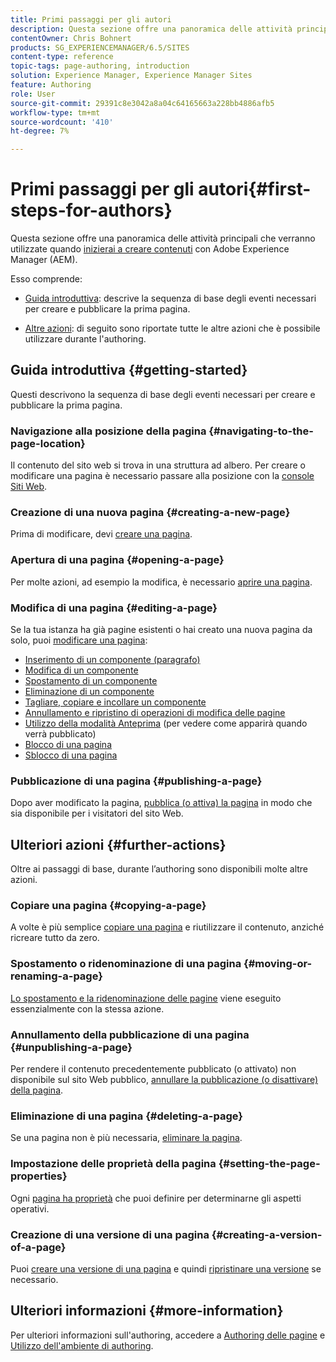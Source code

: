 ```yaml
---
title: Primi passaggi per gli autori
description: Questa sezione offre una panoramica delle attività principali utilizzate durante l’authoring di contenuti con Adobe Experience Manager (AEM).
contentOwner: Chris Bohnert
products: SG_EXPERIENCEMANAGER/6.5/SITES
content-type: reference
topic-tags: page-authoring, introduction
solution: Experience Manager, Experience Manager Sites
feature: Authoring
role: User
source-git-commit: 29391c8e3042a8a04c64165663a228bb4886afb5
workflow-type: tm+mt
source-wordcount: '410'
ht-degree: 7%

---
```


# Primi passaggi per gli autori{#first-steps-for-authors}

Questa sezione offre una panoramica delle attività principali che verranno utilizzate quando [inizierai a creare contenuti](/help/sites-authoring/author.md#concept-of-authoring-and-publishing) con Adobe Experience Manager (AEM).

Esso comprende:

* [Guida introduttiva](#getting-started): descrive la sequenza di base degli eventi necessari per creare e pubblicare la prima pagina.

* [Altre azioni](#further-actions): di seguito sono riportate tutte le altre azioni che è possibile utilizzare durante l&#39;authoring.

## Guida introduttiva {#getting-started}

Questi descrivono la sequenza di base degli eventi necessari per creare e pubblicare la prima pagina.

### Navigazione alla posizione della pagina {#navigating-to-the-page-location}

Il contenuto del sito web si trova in una struttura ad albero. Per creare o modificare una pagina è necessario passare alla posizione con la [console Siti Web](/help/sites-classic-ui-authoring/author-env-basic-handling.md#navigating-with-the-websites-console).

### Creazione di una nuova pagina {#creating-a-new-page}

Prima di modificare, devi [creare una pagina](/help/sites-classic-ui-authoring/classic-page-author-manage-pages.md#creating-a-new-page).

### Apertura di una pagina {#opening-a-page}

Per molte azioni, ad esempio la modifica, è necessario [aprire una pagina](/help/sites-classic-ui-authoring/classic-page-author-manage-pages.md#opening-a-page-for-editing).

### Modifica di una pagina {#editing-a-page}

Se la tua istanza ha già pagine esistenti o hai creato una nuova pagina da solo, puoi [modificare una pagina](/help/sites-classic-ui-authoring/classic-page-author-edit-content.md):

* [Inserimento di un componente (paragrafo)](/help/sites-classic-ui-authoring/classic-page-author-edit-content.md#inserting-a-component)
* [Modifica di un componente](/help/sites-classic-ui-authoring/classic-page-author-edit-content.md#editing-a-component-content-and-properties)
* [Spostamento di un componente](/help/sites-classic-ui-authoring/classic-page-author-edit-content.md#moving-a-component)
* [Eliminazione di un componente](/help/sites-classic-ui-authoring/classic-page-author-edit-content.md#deleting-a-component)
* [Tagliare, copiare e incollare un componente](/help/sites-classic-ui-authoring/classic-page-author-edit-content.md#cut-copy-paste-a-component)
* [Annullamento e ripristino di operazioni di modifica delle pagine](/help/sites-classic-ui-authoring/classic-page-author-edit-content.md#undoing-and-redoing-page-edits)
* [Utilizzo della modalità Anteprima](/help/sites-classic-ui-authoring/classic-page-author-edit-content.md#previewing-pages) (per vedere come apparirà quando verrà pubblicato)
* [Blocco di una pagina  ](/help/sites-classic-ui-authoring/classic-page-author-edit-content.md#locking-a-page)
* [Sblocco di una pagina](/help/sites-classic-ui-authoring/classic-page-author-edit-content.md#unlocking-a-page)

### Pubblicazione di una pagina {#publishing-a-page}

Dopo aver modificato la pagina, [pubblica (o attiva) la pagina](/help/sites-classic-ui-authoring/classic-page-author-publish-pages.md#main-pars-title-10) in modo che sia disponibile per i visitatori del sito Web.

## Ulteriori azioni {#further-actions}

Oltre ai passaggi di base, durante l’authoring sono disponibili molte altre azioni.

### Copiare una pagina {#copying-a-page}

A volte è più semplice [copiare una pagina](/help/sites-classic-ui-authoring/classic-page-author-manage-pages.md#copying-and-pasting-a-page) e riutilizzare il contenuto, anziché ricreare tutto da zero.

### Spostamento o ridenominazione di una pagina {#moving-or-renaming-a-page}

[Lo spostamento e la ridenominazione delle pagine](/help/sites-classic-ui-authoring/classic-page-author-manage-pages.md#moving-or-renaming-page) viene eseguito essenzialmente con la stessa azione.

### Annullamento della pubblicazione di una pagina {#unpublishing-a-page}

Per rendere il contenuto precedentemente pubblicato (o attivato) non disponibile sul sito Web pubblico, [annullare la pubblicazione (o disattivare) della pagina](/help/sites-classic-ui-authoring/classic-page-author-publish-pages.md#unpublishing-a-page).

### Eliminazione di una pagina {#deleting-a-page}

Se una pagina non è più necessaria, [eliminare la pagina](/help/sites-classic-ui-authoring/classic-page-author-manage-pages.md#deleting-a-page).

### Impostazione delle proprietà della pagina {#setting-the-page-properties}

Ogni [pagina ha proprietà](/help/sites-classic-ui-authoring/classic-page-author-edit-page-properties.md) che puoi definire per determinarne gli aspetti operativi.

### Creazione di una versione di una pagina {#creating-a-version-of-a-page}

Puoi [creare una versione di una pagina](/help/sites-classic-ui-authoring/classic-page-author-work-with-versions.md#creating-a-new-version) e quindi [ripristinare una versione](/help/sites-classic-ui-authoring/classic-page-author-work-with-versions.md#restoring-a-page-version-from-sidekick) se necessario.

## Ulteriori informazioni {#more-information}

Per ulteriori informazioni sull&#39;authoring, accedere a [Authoring delle pagine](/help/sites-classic-ui-authoring/classic-page-author.md) e [Utilizzo dell&#39;ambiente di authoring](/help/sites-classic-ui-authoring/author-env.md).

